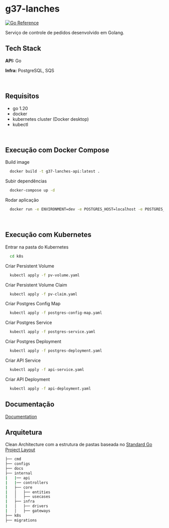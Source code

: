 # g37-lanches

[![Go Reference](https://pkg.go.dev/badge/golang.org/x/example.svg)](https://pkg.go.dev/golang.org/x/example)

Serviço de controle de pedidos desenvolvido em Golang.

## Tech Stack

**API:** Go

**Infra:** PostgreSQL, SQS

<br/>

## Requisitos

- go 1.20
- docker
- kubernetes cluster (Docker desktop)
- kubectl

<br/>

## Execução com Docker Compose

Build image

```bash
  docker build -t g37-lanches-api:latest .
```

Subir dependências
```bash
  docker-compose up -d
```

Rodar aplicação
```bash
  docker run -e ENVIRONMENT=dev -e POSTGRES_HOST=localhost -e POSTGRES_PORT=5432 -e POSTGRES_DB=g37_lanches -e POSTGRES_SSLMODE=disable -e POSTGRES_USER=admin -e POSTGRES_PASSWORD=admin -p 8080:8080 --network="host" g37-lanches-api:latest
```
<br/>

## Execução com Kubernetes

Entrar na pasta do Kubernetes
```bash
  cd k8s
```

Criar Persistent Volume
```bash
  kubectl apply -f pv-volume.yaml
```

Criar Persistent Volume Claim
```bash
  kubectl apply -f pv-claim.yaml
```

Criar Postgres Config Map
```bash
  kubectl apply -f postgres-config-map.yaml
```

Criar Postgres Service
```bash
  kubectl apply -f postgres-service.yaml
```

Criar Postgres Deployment
```bash
  kubectl apply -f postgres-deployment.yaml
```

Criar API Service
```bash
  kubectl apply -f api-service.yaml
```

Criar API Deployment
```bash
  kubectl apply -f api-deployment.yaml
```

## Documentação
[Documentation](https://github.com/IgorRamosBR/g37-techchallenge/tree/master/api)


## Arquitetura
Clean Architecture com a estrutura de pastas baseada no [Standard Go Project Layout](https://github.com/golang-standards/project-layout#go-directories) 

```bash
├── cmd
├── configs
├── docs
├── internal
|   |── api
|   |── controllers
|   ├── core
|   │   ├── entities
|   │   ├── usecases
|   ├── infra
|   │   ├── drivers
|   │   ├── gateways
├── k8s
├── migrations
```